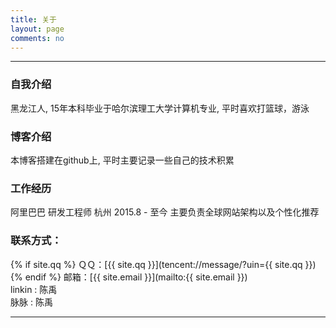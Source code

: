 ```yaml
---
title: 关于
layout: page
comments: no
---
```


---

### 自我介绍
黑龙江人, 15年本科毕业于哈尔滨理工大学计算机专业, 平时喜欢打篮球，游泳

### 博客介绍
本博客搭建在github上, 平时主要记录一些自己的技术积累

### 工作经历
阿里巴巴 研发工程师 杭州 2015.8 - 至今 主要负责全球网站架构以及个性化推荐

### 联系方式：
{% if site.qq %} ＱＱ：[{{ site.qq }}](tencent://message/?uin={{ site.qq }}) {% endif %}
邮箱：[{{ site.email }}](mailto:{{ site.email }}) 
<br>linkin : 陈禹
<br>脉脉 : 陈禹

----
